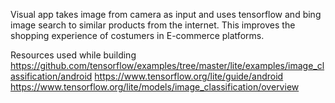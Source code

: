 Visual app takes image from camera as input and uses tensorflow and bing image search to similar products from the internet.
This improves the shopping experience of costumers in E-commerce platforms.

Resources used while building
https://github.com/tensorflow/examples/tree/master/lite/examples/image_classification/android
https://www.tensorflow.org/lite/guide/android
https://www.tensorflow.org/lite/models/image_classification/overview
